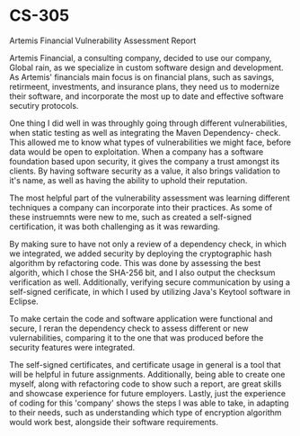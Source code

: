 # CS-305
Artemis Financial Vulnerability Assessment Report


Artemis Financial, a consulting company, decided to use our company, Global rain, as we specialize in custom software design and development. As Artemis' financials main focus is on financial plans, such as savings, retirmeent, investments, and insurance plans, they need us to modernize their software, and incorporate the most up to date and effective software secutiry protocols. 

One thing I did well in was throughly going through different vulnerabilities, when static testing as well as integrating the Maven Dependency- check. This allowed me to know what types of vulnerabilities we might face, before data would be open to exploitation. When a company has a software foundation based upon security, it gives the company a trust amongst its clients. By having software security as a value, it also brings validation to it's name, as well as having the ability to uphold their reputation. 

The most helpful part of the vulnerability assessment was learning different techniques a company can incorporate into their practices. As some of these instruemnts were new to me, such as created a self-signed certification, it was both challenging as it was  rewarding.

By making sure to have not only a review of a dependency check, in which we integrated, we added security by deploying the cryptographic hash algorithm by refactoring code. This was done by assessing the best algorith, which I chose the SHA-256 bit, and I also output the checksum verification as well. Additionally, verifying secure communication by using a self-signed cerificate, in which I used by utilizing Java's Keytool software in Eclipse.  

To make certain the code and software application were functional and secure, I reran the dependency check to assess different or new vulernabilities, comparing it to the one that was produced before the security features were integrated. 

The self-signed certificates, and certificate usage in general is a tool that will be helpful in future assignments. Additionally, being able to create one myself, along with refactoring code to show such a report, are great skills and showcase experience for future employers. Lastly, just the experience of coding for this 'company' shows the steps I was able to take, in adapting to their needs, such as understanding which type of encryption algorithm would work best, alongside their software requirements. 
